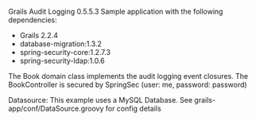 Grails Audit Logging 0.5.5.3 Sample application with the following dependencies:

 * Grails 2.2.4
 * database-migration:1.3.2
 * spring-security-core:1.2.7.3
 * spring-security-ldap:1.0.6

The Book domain class implements the audit logging event closures.
The BookController is secured by SpringSec (user: me, password: password)


Datasource:
 This example uses a MySQL Database.
 See grails-app/conf/DataSource.groovy for config details


